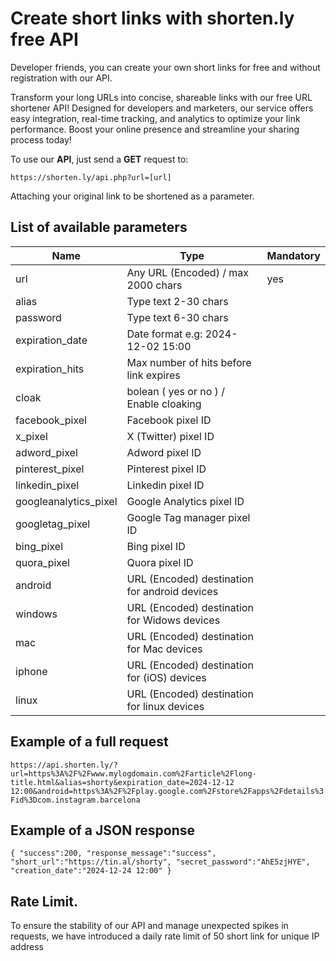 Create short links with shorten.ly free API
========================================================

Developer friends, you can create your own short links for free and without registration with our API.

Transform your long URLs into concise, shareable links with our free URL shortener API! Designed for developers and marketers, our service offers easy integration, real-time tracking, and analytics to optimize your link performance. Boost your online presence and streamline your sharing process today!

To use our **API**, just send a **GET** request to:

`https://shorten.ly/api.php?url=[url]`

Attaching your original link to be shortened as a parameter.

List of available parameters
----------------------------

| Name                  | Type                                          | Mandatory |
|-----------------------|-----------------------------------------------|-----------|
| url                   | Any URL (Encoded) / max 2000 chars            | yes       |
| alias                 | Type text 2-30 chars                          |           |
| password              | Type text 6-30 chars                          |           |
| expiration_date       | Date format e.g: 2024-12-02 15:00             |           |
| expiration_hits       | Max number of hits before link expires        |           |
| cloak                 | bolean ( yes or no ) / Enable cloaking        |           |
| facebook_pixel        | Facebook pixel ID                             |           |
| x_pixel               | X (Twitter) pixel ID                          |           |
| adword_pixel          | Adword pixel ID                               |           |
| pinterest_pixel       | Pinterest pixel ID                            |           |
| linkedin_pixel        | Linkedin pixel ID                             |           |
| googleanalytics_pixel | Google Analytics pixel ID                     |           |
| googletag_pixel       | Google Tag manager pixel ID                   |           |
| bing_pixel            | Bing pixel ID                                 |           |
| quora_pixel           | Quora  pixel ID                               |           |
| android               | URL (Encoded) destination for android devices |           |
| windows               | URL (Encoded) destination for Widows devices  |           |
| mac                   | URL (Encoded) destination for Mac devices     |           |
| iphone                | URL (Encoded) destination for (iOS) devices   |           |
| linux                 | URL (Encoded) destination for linux devices   |           |


Example of a full request
-------------------------

`https://api.shorten.ly/?url=https%3A%2F%2Fwww.mylogdomain.com%2Farticle%2Flong-title.html&alias=shorty&expiration_date=2024-12-12 12:00&android=https%3A%2F%2Fplay.google.com%2Fstore%2Fapps%2Fdetails%3Fid%3Dcom.instagram.barcelona`

Example of a JSON response
--------------------------
``{
    "success":200,
    "response_message":"success",
    "short_url":"https://tin.al/shorty",
    "secret_password":"AhE5zjHYE",
    "creation_date":"2024-12-24 12:00"
}``   

Rate Limit.
-----------

To ensure the stability of our API and manage unexpected spikes in requests, we have introduced a daily rate limit of 50 short link for unique IP address
